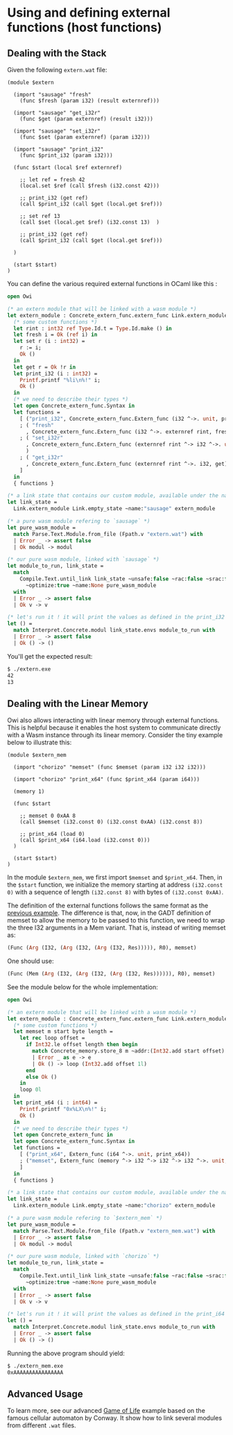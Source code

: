 # Using and defining external functions (host functions)

## Dealing with the Stack

Given the following `extern.wat` file:

<!-- $MDX file=extern.wat -->
```wat
(module $extern

  (import "sausage" "fresh"
    (func $fresh (param i32) (result externref)))

  (import "sausage" "get_i32r"
    (func $get (param externref) (result i32)))

  (import "sausage" "set_i32r"
    (func $set (param externref) (param i32)))

  (import "sausage" "print_i32"
    (func $print_i32 (param i32)))

  (func $start (local $ref externref)

    ;; let ref = fresh 42
    (local.set $ref (call $fresh (i32.const 42)))

    ;; print_i32 (get ref)
    (call $print_i32 (call $get (local.get $ref)))

    ;; set ref 13
    (call $set (local.get $ref) (i32.const 13)  )

    ;; print_i32 (get ref)
    (call $print_i32 (call $get (local.get $ref)))

  )

  (start $start)
)
```

You can define the various required external functions in OCaml like this :

<!-- $MDX file=extern.ml -->
```ocaml
open Owi

(* an extern module that will be linked with a wasm module *)
let extern_module : Concrete_extern_func.extern_func Link.extern_module =
  (* some custom functions *)
  let rint : int32 ref Type.Id.t = Type.Id.make () in
  let fresh i = Ok (ref i) in
  let set r (i : int32) =
    r := i;
    Ok ()
  in
  let get r = Ok !r in
  let print_i32 (i : int32) =
    Printf.printf "%li\n%!" i;
    Ok ()
  in
  (* we need to describe their types *)
  let open Concrete_extern_func.Syntax in
  let functions =
    [ ("print_i32", Concrete_extern_func.Extern_func (i32 ^->. unit, print_i32))
    ; ( "fresh"
      , Concrete_extern_func.Extern_func (i32 ^->. externref rint, fresh) )
    ; ( "set_i32r"
      , Concrete_extern_func.Extern_func (externref rint ^-> i32 ^->. unit, set)
      )
    ; ( "get_i32r"
      , Concrete_extern_func.Extern_func (externref rint ^->. i32, get) )
    ]
  in
  { functions }

(* a link state that contains our custom module, available under the name `sausage` *)
let link_state =
  Link.extern_module Link.empty_state ~name:"sausage" extern_module

(* a pure wasm module refering to `sausage` *)
let pure_wasm_module =
  match Parse.Text.Module.from_file (Fpath.v "extern.wat") with
  | Error _ -> assert false
  | Ok modul -> modul

(* our pure wasm module, linked with `sausage` *)
let module_to_run, link_state =
  match
    Compile.Text.until_link link_state ~unsafe:false ~rac:false ~srac:false
      ~optimize:true ~name:None pure_wasm_module
  with
  | Error _ -> assert false
  | Ok v -> v

(* let's run it ! it will print the values as defined in the print_i32 function *)
let () =
  match Interpret.Concrete.modul link_state.envs module_to_run with
  | Error _ -> assert false
  | Ok () -> ()
```

You'll get the expected result:

```sh
$ ./extern.exe
42
13
```

## Dealing with the Linear Memory

Owi also allows interacting with linear memory through external functions.
This is helpful because it enables the host system to communicate directly
with a Wasm instance through its linear memory. Consider the tiny example
below to illustrate this:

<!-- $MDX file=extern_mem.wat -->
```wat
(module $extern_mem

  (import "chorizo" "memset" (func $memset (param i32 i32 i32)))

  (import "chorizo" "print_x64" (func $print_x64 (param i64)))

  (memory 1)

  (func $start

    ;; memset 0 0xAA 8
    (call $memset (i32.const 0) (i32.const 0xAA) (i32.const 8))

    ;; print_x64 (load 0)
    (call $print_x64 (i64.load (i32.const 0)))
  )

  (start $start)
)
```

In the module `$extern_mem`, we first import `$memset` and `$print_x64`. Then,
in the `$start` function, we initialize the memory starting at address
`(i32.const 0)` with a sequence of length `(i32.const 8)` with bytes of
`(i32.const 0xAA)`.

The definition of the external functions follows the same format as the
[previous example]. The difference is that, now, in the GADT definition of
memset to allow the memory to be passed to this function, we need to wrap
the three I32 arguments in a Mem variant. That is, instead of writing
memset as:

<!-- $MDX skip -->
```ocaml
(Func (Arg (I32, (Arg (I32, (Arg (I32, Res))))), R0), memset)
```

One should use:

<!-- $MDX skip -->
```ocaml
(Func (Mem (Arg (I32, (Arg (I32, (Arg (I32, Res)))))), R0), memset)
```

See the module below for the whole implementation:

<!-- $MDX file=extern_mem.ml -->
```ocaml
open Owi

(* an extern module that will be linked with a wasm module *)
let extern_module : Concrete_extern_func.extern_func Link.extern_module =
  (* some custom functions *)
  let memset m start byte length =
    let rec loop offset =
      if Int32.le offset length then begin
        match Concrete_memory.store_8 m ~addr:(Int32.add start offset) byte with
        | Error _ as e -> e
        | Ok () -> loop (Int32.add offset 1l)
      end
      else Ok ()
    in
    loop 0l
  in
  let print_x64 (i : int64) =
    Printf.printf "0x%LX\n%!" i;
    Ok ()
  in
  (* we need to describe their types *)
  let open Concrete_extern_func in
  let open Concrete_extern_func.Syntax in
  let functions =
    [ ("print_x64", Extern_func (i64 ^->. unit, print_x64))
    ; ("memset", Extern_func (memory ^-> i32 ^-> i32 ^-> i32 ^->. unit, memset))
    ]
  in
  { functions }

(* a link state that contains our custom module, available under the name `chorizo` *)
let link_state =
  Link.extern_module Link.empty_state ~name:"chorizo" extern_module

(* a pure wasm module refering to `$extern_mem` *)
let pure_wasm_module =
  match Parse.Text.Module.from_file (Fpath.v "extern_mem.wat") with
  | Error _ -> assert false
  | Ok modul -> modul

(* our pure wasm module, linked with `chorizo` *)
let module_to_run, link_state =
  match
    Compile.Text.until_link link_state ~unsafe:false ~rac:false ~srac:false
      ~optimize:true ~name:None pure_wasm_module
  with
  | Error _ -> assert false
  | Ok v -> v

(* let's run it ! it will print the values as defined in the print_i64 function *)
let () =
  match Interpret.Concrete.modul link_state.envs module_to_run with
  | Error _ -> assert false
  | Ok () -> ()
```

Running the above program should yield:

```sh
$ ./extern_mem.exe
0xAAAAAAAAAAAAAAAA
```

## Advanced Usage

To learn more, see our advanced [Game of Life] example
based on the famous cellular automaton by Conway. It show how to link several modules from different `.wat` files.

[Game of Life]: ./life_game
[previous example]: ./README.md#dealing-with-the-stack
